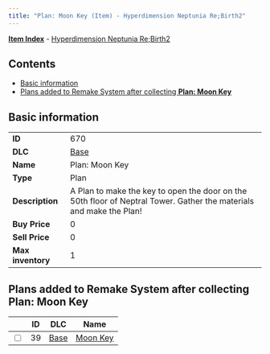 ```yaml
---
title: "Plan: Moon Key (Item) - Hyperdimension Neptunia Re;Birth2"
---
```


[**Item Index**](/neptunia/rb2/item/index.html) - [Hyperdimension Neptunia Re;Birth2](/neptunia/rb2)

## Contents

- [Basic information](#basic-information)
- [Plans added to Remake System after collecting **Plan: Moon Key**](#plans-added-to-remake-system-after-collecting-plan-moon-key)

## Basic information

|   |   |
| -- | -- |
| **ID** | 670 |
| **DLC** | [Base](/neptunia/rb2/dlc/0-base.html) |
| **Name** | Plan: Moon Key |
| **Type** | Plan |
| **Description** | A Plan to make the key to open the door on the 50th floor of Neptral Tower. Gather the materials and make the Plan! |
| **Buy Price** | 0 |
| **Sell Price** | 0 |
| **Max inventory** | 1 |

## Plans added to Remake System after collecting **Plan: Moon Key**

|    | ID | DLC | Name |
| -- | -- | --- | ---- |
| <input type="checkbox" id="rb2-remake-0-39" class="trackbox" /> | 39 | [Base](/neptunia/rb2/dlc/0-base.html) | [Moon Key](/neptunia/rb2/remake/0-39-moon-key.html) |